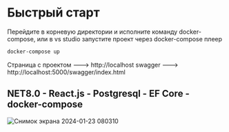 # Быстрый старт

Перейдите в корневую директории и исполните команду docker-compose, или в vs studio запустите проект через docker-compose плеер
```powershell
docker-compose up
```
Страница с проектом ---> http://localhost
swagger ---> http://localhost:5000/swagger/index.html

## NET8.0 - React.js - Postgresql - EF Core - docker-compose 

![Снимок экрана 2024-01-23 080310](https://github.com/halfwa/dotnet-react.js-orders/assets/104981272/5621a15c-0a08-4b44-b472-c504f2aa6f44)
